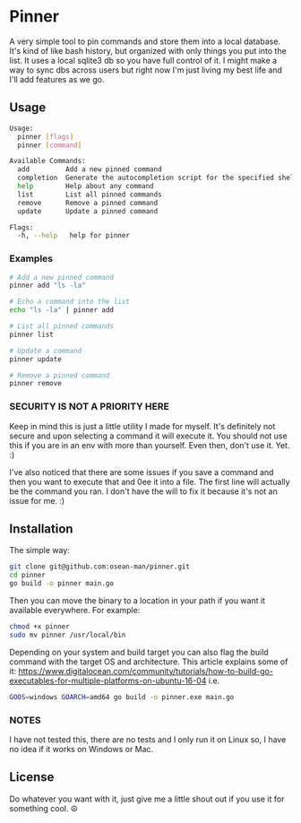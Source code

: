 # Pinner

A very simple tool to pin commands and store them into a local database. It's kind of like bash history, but 
organized with only things you put into the list. It uses a local sqlite3 db so you have full control of it. I might make
a way to sync dbs across users but right now I'm just living my best life and I'll add features as we go.

## Usage

```bash
Usage:
  pinner [flags]
  pinner [command]

Available Commands:
  add         Add a new pinned command
  completion  Generate the autocompletion script for the specified shell
  help        Help about any command
  list        List all pinned commands
  remove      Remove a pinned command
  update      Update a pinned command

Flags:
  -h, --help   help for pinner

```

### Examples
```bash
# Add a new pinned command
pinner add "ls -la"

# Echo a command into the list
echo "ls -la" | pinner add

# List all pinned commands
pinner list

# Update a command
pinner update 

# Remove a pinned command
pinner remove 
```

### SECURITY IS NOT A PRIORITY HERE
Keep in mind this is just a little utility I made for myself. It's definitely not secure and upon selecting a command it
will execute it. You should not use this if you are in an env with more than yourself. Even then, don't use it. Yet. :)

I've also noticed that there are some issues if you save a command and then you want to execute that and 0ee it into a 
file. The first line will actually be the command you ran. I don't have the will to fix it because it's not
an issue for me. :)


## Installation
The simple way:
```bash
git clone git@github.com:osean-man/pinner.git
cd pinner 
go build -o pinner main.go 
```

Then you can move the binary to a location in your path if you want it available everywhere. For example:
```bash
chmod +x pinner
sudo mv pinner /usr/local/bin
```

Depending on your system and build target you can also flag the build command with the target OS and architecture.
This article explains some of it: https://www.digitalocean.com/community/tutorials/how-to-build-go-executables-for-multiple-platforms-on-ubuntu-16-04
i.e.
```bash
GOOS=windows GOARCH=amd64 go build -o pinner.exe main.go
```

### NOTES
I have not tested this, there are no tests and I only run it on Linux so, I have no idea if it works on Windows or Mac.

## License
Do whatever you want with it, just give me a little shout out if you use it for something cool. ☮️
```
